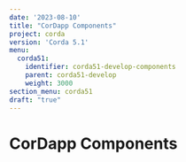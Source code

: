 ```yaml
---
date: '2023-08-10'
title: "CorDapp Components"
project: corda
version: 'Corda 5.1'
menu:
  corda51:
    identifier: corda51-develop-components
    parent: corda51-develop
    weight: 3000
section_menu: corda51
draft: "true"
---
```

# CorDapp Components